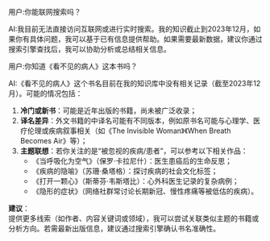 用户:你能联网搜索吗？

AI:我目前无法直接访问互联网或进行实时搜索。我的知识截止到2023年12月，如果你有具体问题，我可以基于已有信息提供帮助。如果需要最新数据，建议你通过搜索引擎查找后，我可以协助分析或总结相关信息。

用户:你知道《看不见的病人》这本书吗？

AI:《看不见的病人》这个书名目前在我的知识库中没有相关记录（截至2023年12月）。可能的情况包括：

1. **冷门或新书**：可能是近年出版的书籍，尚未被广泛收录；
2. **译名差异**：外文书籍的中译名可能有不同版本，例如原书名可能与心理学、医疗伦理或疾病叙事相关（如《The Invisible Woman》《When Breath Becomes Air》等）；
3. **主题联想**：若你关注的是“被忽视的疾病/患者”，可以参考以下相关作品：
   - 《当呼吸化为空气》（保罗·卡拉尼什）：医生患癌后的生命反思；
   - 《疾病的隐喻》（苏珊·桑塔格）：探讨疾病的社会文化标签；
   - 《打开一颗心》（斯蒂芬·韦斯塔比）：心外科医生记录的复杂病例；
   - 《隐形的症状》（网络社群常讨论长期新冠、慢性疼痛等被低估的疾病）。

**建议**：  
提供更多线索（如作者、内容关键词或领域），我可以尝试关联类似主题的书籍或分析方向。若需最新出版信息，建议通过搜索引擎确认书名准确性。

